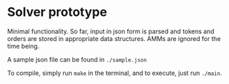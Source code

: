 # Solver prototype

Minimal functionality. So far, input in json form is parsed and tokens and orders are stored in appropriate data structures. AMMs are ignored for the time being.

A sample json file can be found in ```./sample.json```

To compile, simply run ```make``` in the terminal, and to execute, just run ```./main```.
